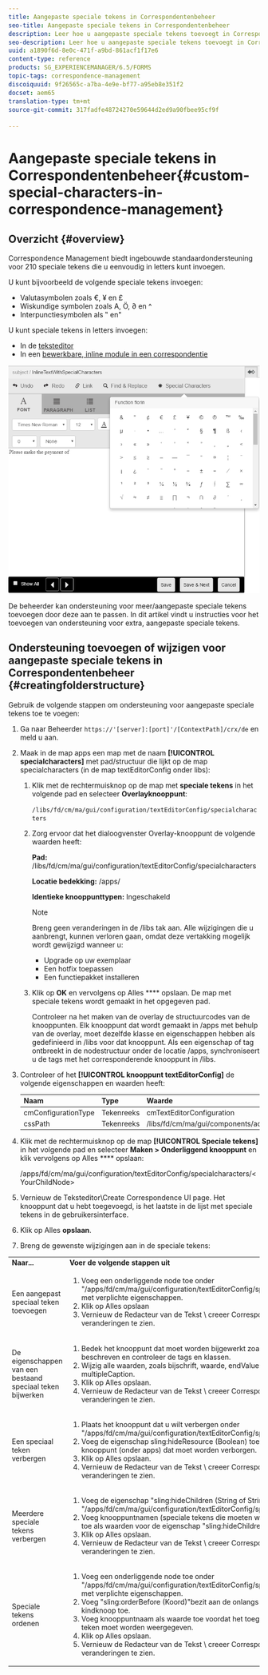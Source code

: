 ```yaml
---
title: Aangepaste speciale tekens in Correspondentenbeheer
seo-title: Aangepaste speciale tekens in Correspondentenbeheer
description: Leer hoe u aangepaste speciale tekens toevoegt in Correspondentiebeheer.
seo-description: Leer hoe u aangepaste speciale tekens toevoegt in Correspondentiebeheer.
uuid: a1890f6d-8e0c-471f-a9bd-861acf1f17e6
content-type: reference
products: SG_EXPERIENCEMANAGER/6.5/FORMS
topic-tags: correspondence-management
discoiquuid: 9f26565c-a7ba-4e9e-bf77-a95eb8e351f2
docset: aem65
translation-type: tm+mt
source-git-commit: 317fadfe48724270e59644d2ed9a90fbee95cf9f

---
```



# Aangepaste speciale tekens in Correspondentenbeheer{#custom-special-characters-in-correspondence-management}

## Overzicht {#overview}

Correspondence Management biedt ingebouwde standaardondersteuning voor 210 speciale tekens die u eenvoudig in letters kunt invoegen.

U kunt bijvoorbeeld de volgende speciale tekens invoegen:

* Valutasymbolen zoals €, ¥ en £
* Wiskundige symbolen zoals A, Ö, ∂ en ^
* Interpunctiesymbolen als ‟ en&quot;

U kunt speciale tekens in letters invoegen:

* In de [teksteditor](/help/forms/using/document-fragments.md#createtext)
* In een [bewerkbare, inline module in een correspondentie](../../forms/using/create-correspondence.md#managecontent)

![specialkarakteristiek linemodule](assets/specialcharactersinlinemodule.png)

De beheerder kan ondersteuning voor meer/aangepaste speciale tekens toevoegen door deze aan te passen. In dit artikel vindt u instructies voor het toevoegen van ondersteuning voor extra, aangepaste speciale tekens.

## Ondersteuning toevoegen of wijzigen voor aangepaste speciale tekens in Correspondentenbeheer {#creatingfolderstructure}

Gebruik de volgende stappen om ondersteuning voor aangepaste speciale tekens toe te voegen:

1. Ga naar Beheerder `https://'[server]:[port]'/[ContextPath]/crx/de` en meld u aan.
1. Maak in de map apps een map met de naam **[!UICONTROL specialcharacters]** met pad/structuur die lijkt op de map specialcharacters (in de map textEditorConfig onder libs):

   1. Klik met de rechtermuisknop op de map met **speciale tekens** in het volgende pad en selecteer **Overlayknooppunt**:

      `/libs/fd/cm/ma/gui/configuration/textEditorConfig/specialcharacters`

   1. Zorg ervoor dat het dialoogvenster Overlay-knooppunt de volgende waarden heeft:

      **Pad:** /libs/fd/cm/ma/gui/configuration/textEditorConfig/specialcharacters

      **Locatie bedekking:** /apps/

      **Identieke knooppunttypen:** Ingeschakeld

      >[!NOTE]
      >
      >Breng geen veranderingen in de /libs tak aan. Alle wijzigingen die u aanbrengt, kunnen verloren gaan, omdat deze vertakking mogelijk wordt gewijzigd wanneer u:
      >
      >
      >
      >    * Upgrade op uw exemplaar
      >    * Een hotfix toepassen
      >    * Een functiepakket installeren


   1. Klik op **OK** en vervolgens op Alles **** opslaan. De map met speciale tekens wordt gemaakt in het opgegeven pad.

      Controleer na het maken van de overlay de structuurcodes van de knooppunten. Elk knooppunt dat wordt gemaakt in /apps met behulp van de overlay, moet dezelfde klasse en eigenschappen hebben als gedefinieerd in /libs voor dat knooppunt. Als een eigenschap of tag ontbreekt in de nodestructuur onder de locatie /apps, synchroniseert u de tags met het corresponderende knooppunt in /libs.



1. Controleer of het **[!UICONTROL knooppunt textEditorConfig]** de volgende eigenschappen en waarden heeft:

   | Naam | Type | Waarde |
   |---|---|---|
   | cmConfigurationType | Tekenreeks | cmTextEditorConfiguration |
   | cssPath | Tekenreeks | /libs/fd/cm/ma/gui/components/admin/createasset/textcontrol/clientlibs/textcontrol |

1. Klik met de rechtermuisknop op de map **[!UICONTROL Speciale tekens]** in het volgende pad en selecteer **Maken > Onderliggend knooppunt** en klik vervolgens op Alles **** opslaan:

   /apps/fd/cm/ma/gui/configuration/textEditorConfig/specialcharacters/&lt;YourChildNode>

1. Vernieuw de Teksteditor\Create Correspondence UI page. Het knooppunt dat u hebt toegevoegd, is het laatste in de lijst met speciale tekens in de gebruikersinterface.
1. Klik op Alles **opslaan**.
1. Breng de gewenste wijzigingen aan in de speciale tekens:

<table>
 <tbody>
  <tr>
   <td><strong>Naar...</strong></td>
   <td><strong>Voer de volgende stappen uit</strong></td>
  </tr>
  <tr>
   <td>Een aangepast speciaal teken toevoegen</td>
   <td>
    <ol>
     <li>Voeg een onderliggende node toe onder "/apps/fd/cm/ma/gui/configuration/textEditorConfig/specialcharacters" met verplichte eigenschappen.</li>
     <li>Klik op Alles opslaan</li>
     <li>Vernieuw de Redacteur van de Tekst \ creeer Correspondentie UI om de veranderingen te zien.</li>
    </ol> </td>
  </tr>
  <tr>
   <td>De eigenschappen van een bestaand speciaal teken bijwerken</td>
   <td>
    <ol>
     <li>Bedek het knooppunt dat moet worden bijgewerkt zoals hierboven beschreven en controleer de tags en klassen.</li>
     <li>Wijzig alle waarden, zoals bijschrift, waarde, endValue en multipleCaption. </li>
     <li>Klik op Alles opslaan. </li>
     <li>Vernieuw de Redacteur van de Tekst \ creeer Correspondentie UI om de veranderingen te zien.</li>
    </ol> </td>
  </tr>
  <tr>
   <td>Een speciaal teken verbergen</td>
   <td>
    <ol>
     <li>Plaats het knooppunt dat u wilt verbergen onder "/apps/fd/cm/ma/gui/configuration/textEditorConfig/specialcharacters"</li>
     <li>Voeg de eigenschap sling:hideResource (Boolean) toe aan het knooppunt (onder apps) dat moet worden verborgen. </li>
     <li>Klik op Alles opslaan. </li>
     <li>Vernieuw de Redacteur van de Tekst \ creeer Correspondentie UI om de veranderingen te zien.<br /> </li>
    </ol> </td>
  </tr>
  <tr>
   <td>Meerdere speciale tekens verbergen</td>
   <td>
    <ol>
     <li>Voeg de eigenschap "sling:hideChildren (String of String[])" toe aan "/apps/fd/cm/ma/gui/configuration/textEditorConfig/specialcharacters". </li>
     <li>Voeg knooppuntnamen (speciale tekens die moeten worden verborgen) toe als waarden voor de eigenschap "sling:hideChildren". </li>
     <li>Klik op Alles opslaan. </li>
     <li>Vernieuw de Redacteur van de Tekst \ creeer Correspondentie UI om de veranderingen te zien.<br /> </li>
    </ol> </td>
  </tr>
  <tr>
   <td>Speciale tekens ordenen</td>
   <td>
    <ol>
     <li>Voeg een onderliggende node toe onder "/apps/fd/cm/ma/gui/configuration/textEditorConfig/specialcharacters" met verplichte eigenschappen. </li>
     <li>Voeg "sling:orderBefore (Koord)"bezit aan de onlangs-gecreeerde kindknoop toe. </li>
     <li>Voeg knooppuntnaam als waarde toe voordat het toegevoegde speciale teken moet worden weergegeven. </li>
     <li>Klik op Alles opslaan. </li>
     <li>Vernieuw de Redacteur van de Tekst \ creeer Correspondentie UI om de veranderingen te zien.<br /> </li>
    </ol> </td>
  </tr>
 </tbody>
</table>

